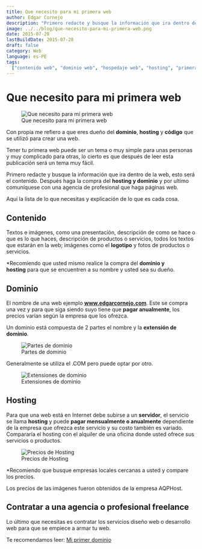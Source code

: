 ```yaml
---
title: Que necesito para mi primera web
author: Edgar Cornejo
description: "Primero redacte y busque la información que ira dentro de la web, esto será el contenido. Después haga la compra del hosting y dominio y por ultimo comuníquese con una agencia de profesional que haga páginas web."
image: ../../blog/que-necesito-para-mi-primera-web.png
date: 2015-07-28
lastBuildDate: 2015-07-28
draft: false
category: Web
language: es-PE
tags:
  ["contenido web", "dominio web", "hospedaje web", "hosting", "primera web"]
---
```


# Que necesito para mi primera web

<figure>
  <img src="../../blog/que-necesito-para-mi-primera-web.png" alt="Que necesito para mi primera web"/>
  <figcaption>Que necesito para mi primera web</figcaption>
</figure>

Con propia me refiero a que eres dueño del **dominio**, **hosting** y **código** que se utilizó para crear una web.

Tener tu primera web puede ser un tema o muy simple para unas personas y muy complicado para otras, lo cierto es que después de leer esta publicación será un tema muy fácil.

Primero redacte y busque la información que ira dentro de la web, esto será el contenido. Después haga la compra del **hosting y dominio** y por ultimo comuníquese con una agencia de profesional que haga páginas web.

Aquí la lista de lo que necesitas y explicación de lo que es cada cosa.

## Contenido

Textos e imágenes, como una presentación, descripción de como se hace o que es lo que haces, descripción de productos o servicios, todos los textos que estarán en la web; imágenes como el **logotipo** y fotos de productos o servicios.

\*Recomiendo que usted mismo realice la compra del **dominio y hosting** para que se encuentren a su nombre y usted sea su dueño.

## Dominio

El nombre de una web ejemplo **www.edgarcornejo.com**. Este se compra una vez y para que siga siendo suyo tiene que **pagar anualmente**, los precios varían según la empresa que los ofrezca.

Un dominio está compuesta de 2 partes el nombre y la **extensión de dominio**.

<figure>
  <img src="../../blog/dominio-partes.png" alt="Partes de dominio"/>
  <figcaption>Partes de dominio</figcaption>
</figure>

Generalmente se utiliza el .COM pero puede optar por otro.

<figure>
  <img src="../../blog/dominio.png" alt="Extensiones de dominio"/>
  <figcaption>Extensiones de dominio</figcaption>
</figure>

## Hosting

Para que una web está en Internet debe subirse a un **servidor**, el servicio se llama **hosting** y puede **pagar mensualmente o anualmente** dependiente de la empresa que ofrezca este servicio y su costo también es variado. Compararía el hosting con el alquiler de una oficina donde usted ofrece sus servicios o productos.

<figure>
  <img src="../../blog/hosting.png" alt="Precios de Hosting"/>
  <figcaption>Precios de Hosting</figcaption>
</figure>

\*Recomiendo que busque empresas locales cercanas a usted y compare los precios.

Los precios de las imágenes fueron obtenidos de la empresa AQPHost.

## Contratar a una agencia o profesional freelance

Lo último que necesitas es contratar los servicios diseño web o desarrollo web para que se empiece a armar tu web.

Te recomendamos leer: [Mi primer dominio](https://www.edgarcornejo.com/publicaciones/mi-primer-dominio "Mi primer dominio")
